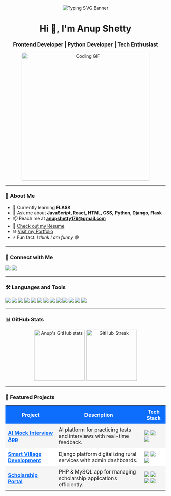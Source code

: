 <!-- Banner -->
<p align="center">
  <img src="https://readme-typing-svg.herokuapp.com?font=Fira+Code&size=28&duration=3000&pause=1000&color=00F7EF&center=true&vCenter=true&width=700&lines=Hi%2C+I'm+Anup+Shetty;Always+learning+new+things" alt="Typing SVG Banner" />
</p>

<h1 align="center">Hi 👋, I'm Anup Shetty</h1>
<h3 align="center">Frontend Developer | Python Developer | Tech Enthusiast</h3>

<p align="center">
  <img src="https://media.giphy.com/media/qgQUggAC3Pfv687qPC/giphy.gif" width="400" alt="Coding GIF">
</p>

---

### 🌟 About Me
- 🌱 Currently learning **FLASK**  
- 💬 Ask me about **JavaScript, React, HTML, CSS, Python, Django, Flask**  
- 📫 Reach me at **anupshetty179@gmail.com**  
- 📄 [Check out my Resume](https://drive.google.com/file/d/1I3tncMALUE5fDo5CO0ekcc2iTa0tzAkN/view?usp=sharing)
- 🌐 [Visit my Portfolio](https://01d-m0nk.github.io/My-portfolio/)  
- ⚡ Fun fact: *I think I am funny 😅*  

---

### 🔗 Connect with Me  
<p align="left">
<a href="https://twitter.com/anup_shetty_" target="blank"><img src="https://img.shields.io/badge/Twitter-@anup__shetty_-1DA1F2?style=for-the-badge&logo=twitter&logoColor=white"/></a>
<a href="https://linkedin.com/in/anup-shetty" target="blank"><img src="https://img.shields.io/badge/LinkedIn-Anup%20Shetty-blue?style=for-the-badge&logo=linkedin&logoColor=white"/></a>
</p>

---

### 🛠️ Languages and Tools  
<p align="left">

<!-- Frontend -->
<img src="https://img.shields.io/badge/JavaScript-ES6+-yellow?style=for-the-badge&logo=javascript&logoColor=black"/>
<img src="https://img.shields.io/badge/React-18-blue?style=for-the-badge&logo=react&logoColor=white"/>
<img src="https://img.shields.io/badge/Vite-Build%20Tool-646CFF?style=for-the-badge&logo=vite&logoColor=white"/>
<img src="https://img.shields.io/badge/TailwindCSS-Utility--First-38B2AC?style=for-the-badge&logo=tailwind-css&logoColor=white"/>

<!-- Backend -->
<img src="https://img.shields.io/badge/Python-3.9-blue?style=for-the-badge&logo=python&logoColor=white"/>
<img src="https://img.shields.io/badge/Django-Web%20Framework-092E20?style=for-the-badge&logo=django&logoColor=white"/>
<img src="https://img.shields.io/badge/Flask-Microframework-black?style=for-the-badge&logo=flask&logoColor=white"/>
<img src="https://img.shields.io/badge/REST-API-green?style=for-the-badge&logo=fastapi&logoColor=white"/>

<!-- Databases -->
<img src="https://img.shields.io/badge/MongoDB-Atlas-brightgreen?style=for-the-badge&logo=mongodb&logoColor=white"/>
<img src="https://img.shields.io/badge/MySQL-Database-blue?style=for-the-badge&logo=mysql&logoColor=white"/>

<!-- Other Tools -->
<img src="https://img.shields.io/badge/Firebase-Hosting-yellow?style=for-the-badge&logo=firebase&logoColor=white"/>

<!-- IDEs -->
<img src="https://img.shields.io/badge/VS%20Code-Editor-007ACC?style=for-the-badge&logo=visual-studio-code&logoColor=white"/>
<img src="https://img.shields.io/badge/WebStorm-IDE-000000?style=for-the-badge&logo=webstorm&logoColor=white"/>

</p>

---

### 📊 GitHub Stats  
<p align="center">
<img src="https://github-readme-stats.vercel.app/api?username=01d-m0nk&show_icons=true&theme=radical&cache_seconds=86400" alt="Anup's GitHub stats" height="160"/>
<img src="https://github-readme-streak-stats.herokuapp.com/?user=01d-m0nk&theme=radical" alt="GitHub Streak" height="160"/>
</p>

---

### 🚀 Featured Projects  

<div align="center">

<table>
<tr style="background:#0d6efd; color:white;">
<th style="padding:8px;">Project</th>
<th style="padding:8px;">Description</th>
<th style="padding:8px;">Tech Stack</th>
</tr>

<tr style="background:#f5f5f5;">
<td style="padding:8px;"><b><a href="https://ai-mock-interview-react-dac2e.web.app/" style="color:#0d6efd;">AI Mock Interview App</a></b></td>
<td style="padding:8px;">AI platform for practicing tests and interviews with real-time feedback.</td>
<td style="padding:8px;">
<img src="https://img.shields.io/badge/React-18-blue?style=flat-square&logo=react&logoColor=white"/> 
<img src="https://img.shields.io/badge/Firebase-Hosting-yellow?style=flat-square&logo=firebase&logoColor=white"/><br>
<img src="https://img.shields.io/badge/JavaScript-ES6+-yellow?style=flat-square&logo=javascript&logoColor=black"/>
</td>
</tr>

<tr style="background:#ffffff;">
<td style="padding:8px;"><b><a href="https://github.com/01d-m0nk/Scholarship-Portal.git" style="color:#0d6efd;">Smart Village Development</a></b></td>
<td style="padding:8px;">Django platform digitalizing rural services with admin dashboards.</td>
<td style="padding:8px;">
<img src="https://img.shields.io/badge/Django-WebFramework-092E20?style=flat-square&logo=django&logoColor=white"/> 
<img src="https://img.shields.io/badge/Python-3.9-blue?style=flat-square&logo=python&logoColor=white"/><br>
<img src="https://img.shields.io/badge/MySQL-Database-blue?style=flat-square&logo=mysql&logoColor=white"/>
</td>
</tr>

<tr style="background:#f5f5f5;">
<td style="padding:8px;"><b><a href="https://github.com/01d-m0nk/Scholarship-Portal.git" style="color:#0d6efd;">Scholarship Portal</a></b></td>
<td style="padding:8px;">PHP & MySQL app for managing scholarship applications efficiently.</td>
<td style="padding:8px;">
<img src="https://img.shields.io/badge/PHP-7.4-blue?style=flat-square&logo=php&logoColor=white"/> 
<img src="https://img.shields.io/badge/MySQL-Database-blue?style=flat-square&logo=mysql&logoColor=white"/><br>
<img src="https://img.shields.io/badge/HTML5-Orange?style=flat-square&logo=html5&logoColor=white"/> 
<img src="https://img.shields.io/badge/CSS3-Blue?style=flat-square&logo=css3&logoColor=white"/>
</td>
</tr>

</table>
</div>

